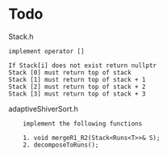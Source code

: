 # Todo 

Stack.h
	
	implement operator []
		
	If Stack[i] does not exist return nullptr
	Stack [0] must return top of stack
	Stack [1] must return top of stack + 1
	Stack [2] must return top of stack + 2
	Stack [3] must return top of stack + 3
	
adaptiveShiverSort.h


		implement the following functions
		
		1. void mergeR1_R2(Stack<Runs<T>>& S);
		2. decomposeToRuns();
	
 
